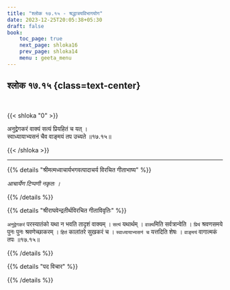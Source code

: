 ```yaml
---
title: "श्लोक १७.१५ - श्रद्धात्रयविभागयोग"
date: 2023-12-25T20:05:38+05:30
draft: false
book:
    toc_page: true
    next_page: shloka16
    prev_page: shloka14
    menu : geeta_menu
---
```




## श्लोक १७.१५ {class=text-center}

<br/>

{{< shloka  "0"  >}}

अनुद्वेगकरं वाक्यं सत्यं प्रियहितं च यत् ।  
स्वाध्यायाभ्यसनं चैव वाङ्मयं तप उच्यते ॥१७.१५॥

{{< /shloka >}}

---


{{% details "श्रीमत्मध्वाचार्यभगवत्पादाचर्य विरचित  गीताभाष्य" %}}

*आचार्येण टिप्पणी नकृतः ।*

{{% /details %}}



{{% details "श्रीराघवेन्द्रतीर्थविरचित गीताविवृतिः" %}}

`अनुद्वेगकरं` परस्यातंको यथा न भवति तादृशं वाक्यम्‌ । 
`सत्यं` यथार्थम्‌ । `वाक्य`मिति सर्वत्रान्वेति । `प्रियं` श्रवणसमये 
पुनः पुनः श्रवणेच्छाकरम्‌ । `हितं` कालांतरे सुखकरं च ।
`स्वाध्यायाभ्यसनं च` यत्तदिति शेषः । `वाङ्मयं` वागात्मकं तपः ॥१७.१५॥

{{% /details %}}



{{% details "पद विचार" %}}


{{% /details %}}

